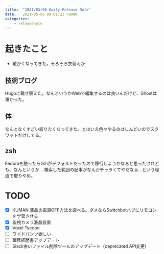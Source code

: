 ```yaml
---
title:  "2021/05/06 Daily Release Note"
date:   2021-05-06 09:01:23 +0900
categories:
	- releasenote
---
```

# 起きたこと

* 暖かくなってきた。そろそろ衣替えか

## 技術ブログ

Hugoに載せ替えた。なんというかWebで編集するのは良いんだけど、Ghostは重かった。

## 体

なんとなくすごい絞りたくなってきた。とはいえ色々やるのはしんどいのでスクワットだけしてる。

## zsh

Fedoraを触ったらzshがデフォルトだったので移行しようかなぁと思ったけれども、なんというか…
検索した範囲の記事がなんかチャラくてやだなぁ…という理由で取りやめ。

# TODO 

- [x] KUMAN 液晶の電源OFF方法を調べる。ダメならSwitchbotハブにリモコンを学習させる
- [x] 監視カメラ液晶設置
- [x] Voxel Tycoon
- [ ] ワイドパンツ欲しい
- [ ] 職務経歴書アップデート
- [ ] Slack古いファイル削除ツールのアップデート（deprecated API変更）